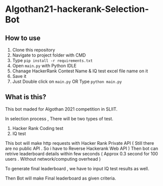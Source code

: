 # Algothan21-hackerank-Selection-Bot


How to use
-------------

1.  Clone this repository
2.  Navigate to project folder with CMD
3.  Type   ```pip install -r requirements.txt```
4.  Open ```main.py``` with Python IDLE
5.  Chanage HackerRank Contest Name & IQ test excel file name on it
6.  Save it
7.   Just Double click on ```main.py``` OR Type ```python main.py ```


What is this?
-------------

This bot maded for Algothan 2021 competition in SLIIT. 

In selection process , There will be two types of test.

1. Hacker Rank Coding test
2. IQ test

This bot will make http requests with Hacker Rank Private API 
( Still there are no public API . So i have to Reverse Hackerank Web API )
Then bot can retrive leaderboard details within few seconds ( Approx 0.3 second for 100 users . Without network/computing overhead )

To generate final leaderboard , we have to input IQ test results as well.

Then Bot will make Final leaderboard as given criteria.

